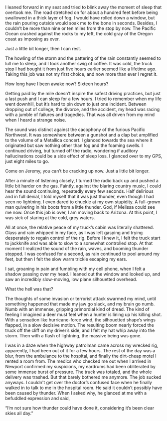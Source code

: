 I leaned forward in my seat and tried to blink away the moment of sleep that overtook me. The road stretched on for about a hundred feet before being swallowed in a thick layer of fog. I would have rolled down a window, but the rain pouring outside would soak me to the bone in seconds. Besides, I couldn’t be more than nine or ten miles from the stop by now. The Pacific Ocean crashed against the rocks to my left, the cold gray of the Oregon coast as imposing as ever.

Just a little bit longer, then I can rest.

The howling of the storm and the pattering of the rain constantly seemed to lull me to sleep, and I took another swig of coffee. It was cold, the truck stop I had bought it from just five hours earlier seemed like a lifetime ago. Taking this job was not my first choice, and now more than ever I regret it.

How long have I been awake now? Sixteen hours?

Getting paid by the mile doesn’t inspire the safest driving practices, but just a last push and I can sleep for a few hours. I tried to remember when my life went downhill, but it’s hard to pin down to just one incident. Between dropping out of college, the divorce, and the accident, my head was racing with a jumble of failures and tragedies. That was all driven from my mind when I heard a strange noise.

The sound was distinct against the cacophony of the furious Pacific Northwest. It was somewhere between a gunshot and a clap but amplified to the volume of a Metallica concert. I glanced towards the sea where it originated but saw nothing other than fog and the foaming swells. I continued driving, but turned off the radio, wondering if auditory hallucinations could be a side effect of sleep loss. I glanced over to my GPS, just eight miles to go.

Come on Jeremy, you can’t be cracking up now. Just a little bit longer.

After a minute of listening closely, I turned the radio back up and pushed a little bit harder on the gas. Faintly, against the blaring country music, I could hear the sound continuing, repeatedly every few seconds. Half delirious and in full denial, I told myself that it was just thunder, even though I had seen no lightning. I even dared to chuckle at my own stupidity. A full-grown man quivering in his boots from a little thunder. God, if Melissa could see me now. Once this job is over, I am moving back to Arizona. At this point, I was sick of staring at the cold, grey waters.

All at once, the relative peace of my truck’s cabin was literally shattered. Glass and rain whipped in my face, as I was left gasping and trying desperately to regain control of the rig. Before I knew it, I felt the truck start to jackknife and was able to slow to a somewhat controlled stop. At that moment I realized the sound of the rain, waves, and booming thunder stopped. I was confused for a second, as rain continued to pool around my feet, but then I felt the slow warm trickle escaping my ears.

I sat, groaning in pain and fumbling with my cell phone, when I felt a shadow passing over my head. I leaned out the window and looked up, and saw an incredibly slow-moving, low plane silhouetted overhead.

What the hell was that?

The thoughts of some invasion or terrorist attack swarmed my mind, until something happened that made my jaw go slack, and my brain go numb. Numb with an immense, gripping primordial kind of dread. The kind of feeling I imagined a deer must feel when a hunter is lining up his killing shot. With a sensation like hurricane-force wind, the silhouetted shape’s wings flapped, in a slow decisive motion. The resulting boom nearly forced the truck off the cliff on my driver’s side, and I felt my hat whip away into the storm. Then with a flash of lightning, the massive being was gone.

I was in a daze when the highway patrolman came across my wrecked rig, apparently, I had been out of it for a few hours. The rest of the day was a blur, from the ambulance to the hospital, and finally the dirt-cheap motel I rented a room from. The medics who checked me out when I arrived in Newport confirmed my suspicions, my eardrums had been obliterated by some immense burst of pressure. The truck was totaled, and the whole delivery was trashed. But that barely bothered me anymore. The job sucked anyways. I couldn't get over the doctor’s confused face when he finally walked in to talk to me in the hospital room. He said it couldn’t possibly have been caused by thunder. When I asked why, he glanced at me with a befuddled expression and said,

“I’m not sure how thunder could have done it, considering it’s been clear skies all day.”